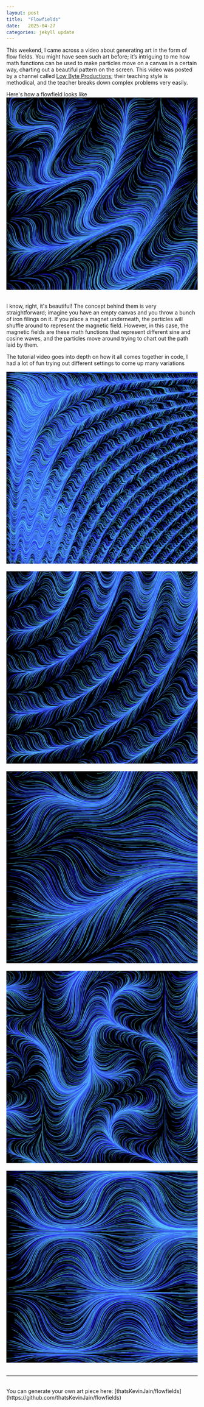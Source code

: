 ```yaml
---
layout: post
title:  "Flowfields"
date:   2025-04-27
categories: jekyll update
---
```


This weekend, I came across a video about generating art in the form of flow fields. You might have seen such art before; it’s intriguing to me how math functions can be used to make particles move on a canvas in a certain way, charting out a beautiful pattern on the screen. This video was posted by a channel called [Low Byte Productions](https://www.youtube.com/watch?v=M_SUcX66SDA); their teaching style is methodical, and the teacher breaks down complex problems very easily.

Here's how a flowfield looks like
<img src="/assets/flowfields/3.png"/><br><br>

I know, right, it's beautiful! The concept behind them is very straightforward; imagine you have an empty canvas and you throw a bunch of iron filings on it. If you place a magnet underneath, the particles will shuffle around to represent the magnetic field. However, in this case, the magnetic fields are these math functions that represent different sine and cosine waves, and the particles move around trying to chart out the path laid by them.

The tutorial video goes into depth on how it all comes together in code, I had a lot of fun trying out different settings to come up many variations  

<img src="/assets/flowfields/1.png"/><br><br>
<img src="/assets/flowfields/2.png"/><br><br>
<img src="/assets/flowfields/4.png"/><br><br>
<img src="/assets/flowfields/5.png"/><br><br>
<img src="/assets/flowfields/6.png"/><br><br>

---
<br>
You can generate your own art piece here: [thatsKevinJain/flowfields](https://github.com/thatsKevinJain/flowfields)
